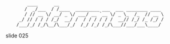             ____      __
           /  _/___  / /____  _________ ___  ___ ________ ____
           / // __ \/ __/ _ \/ ___/ __ `__ \/ _ \_  /_  // __ \
         _/ // / / / /_/  __/ /  / / / / / /  __// /_/ /_ /_/ /
        /___/_/ /_/\__/\___/_/  /_/ /_/ /_/\___//___/___\____/

















































































slide 025
